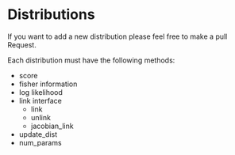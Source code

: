 # Distributions 

If you want to add a new distribution please feel free to make a pull Request.

Each distribution must have the following methods:
* score
* fisher information
* log likelihood
* link interface
    * link
    * unlink
    * jacobian_link
* update_dist
* num_params

